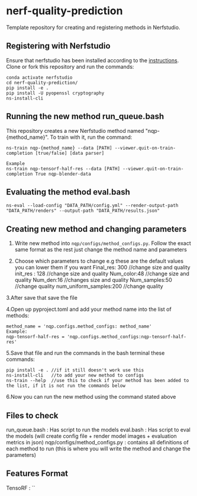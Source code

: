# nerf-quality-prediction
Template repository for creating and registering methods in Nerfstudio.

## Registering with Nerfstudio
Ensure that nerfstudio has been installed according to the [instructions](https://docs.nerf.studio/en/latest/quickstart/installation.html). Clone or fork this repository and run the commands:

```
conda activate nerfstudio
cd nerf-quality-prediction/
pip install -e .
pip install -U pyopenssl cryptography
ns-install-cli
```

## Running the new method run_queue.bash
This repository creates a new Nerfstudio method named "nqp-{method_name}". To train with it, run the command:
```
ns-train nqp-{method_name} --data [PATH] --viewer.quit-on-train-completion [true/false] [data parser]

Example
ns-train nqp-tensorf-half-res --data [PATH] --viewer.quit-on-train-completion True nqp-blender-data
```

## Evaluating the method eval.bash 
```
ns-eval --load-config "DATA_PATH/config.yml" --render-output-path "DATA_PATH/renders" --output-path "DATA_PATH/results.json"
```
## Creating new method and changing parameters 
1. Write new method into `nqp/configs/method_configs.py`. Follow the exact same format as the rest just change the method name and parameters
  
2. Choose which parameters to change e.g these are the default values you can lower them if you want 
Final_res: 300 //change size and quality
init_res : 128 //change size and quality
Num_color:48 //change size and quality
Num_den:16 //changes size and quality
Num_samples:50 //change quality 
num_uniform_samples:200 //change quality

3.After save that save the file

4.Open up pyproject.toml and add your method name into the list of methods:
```
method_name = 'nqp.configs.method_configs: method_name'
Example: 
nqp-tensorf-half-res = 'nqp.configs.method_configs:nqp-tensorf-half-res'
```

5.Save that file and run the commands in the bash terminal these commands:
```
pip install -e . //if it still doesn't work use this
ns-install-cli   //to add your new method to configs 
ns-train --help  //use this to check if your method has been added to the list, if it is not run the commands below 
```
6.Now you can run the new method using the command stated above

## Files to check 
run_queue.bash : Has script to run the models
eval.bash : Has script to eval the models (will create config file + render model images + evaluation metrics in json)
nqp/configs/method_configs.py : contains all definitions of each method to run (this is where you will write the method and change the parameters) 

## Features Format

TensoRF : ``
